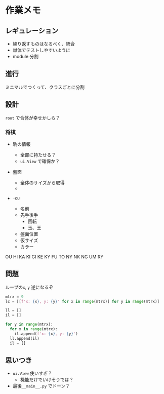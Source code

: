 # 作業メモ




## レギュレーション


- 繰り返すものはなるべく、統合
- 単体でテストしやすいように
- module 分割


## 進行

ミニマルでつくって、クラスごとに分割


## 設計

`root` で合体が幸せかしら？


### 将棋

- 駒の情報
  - 全部に持たせる？
  - `ui.View` で確保か？
- 盤面
  - 全体のサイズから取得
  - 



- `-OU`
  - 名前
  - 先手後手
    - 回転
    - 玉、王
  - 盤面位置
  - 仮サイズ
  - カラー

OU
HI
KA
KI
GI
KE
KY
FU
TO
NY
NK
NG
UM
RY

## 問題

ループの`x`, `y` 逆になるぞ

```.py
mtrx = 9
lc = [[f'x: {x}, y: {y}' for x in range(mtrx)] for y in range(mtrx)]

ll = []
il = []

for y in range(mtrx):
  for x in range(mtrx):
    il.append(f'x: {x}, y: {y}')
  ll.append(il)
  il = []


```




## 思いつき

- `ui.View` 使いすぎ？
  - 機能だけでいけそうでは？
- 最後`__main__.py` でドーン？
